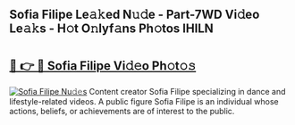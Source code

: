 ## Sofia Filipe Le𝚊𝚔ed N𝚞𝚍e - Part-7WD Vi𝚍eo Le𝚊𝚔s - H𝚘t O𝚗lyf𝚊ns Ph𝚘tos lHlLN

# <h2><a href="http://hf8gqt.feru.top/?c=Sofia+Filipe">🔗 👉 🔴 Sofia Filipe Vi𝚍𝚎o Ph𝚘t𝚘𝚜</a></h2>

[![Sofia Filipe Nu𝚍𝚎s](https://i.imgur.com/0TWrTi3.gif)](http://hf8gqt.feru.top/?c=Sofia+Filipe)
Content creator Sofia Filipe specializing in dance and lifestyle-related videos. A public figure Sofia Filipe is an individual whose actions, beliefs, or achievements are of interest to the public. 
